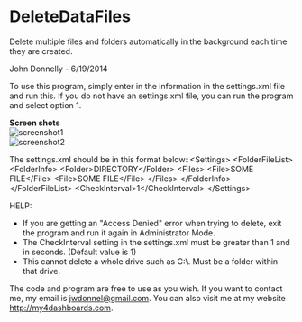 DeleteDataFiles
===============

Delete multiple files and folders automatically in the background each time they are created.


John Donnelly - 6/19/2014

To use this program, simply enter in the information in the settings.xml file and run this. 
If you do not have an settings.xml file, you can run the program and select option 1.


<b>Screen shots</b><br />
<img alt="screenshot1" src="http://my4dashboards.com/CloudFiles/73e09d1a-6522-4332-9822-983b19e94c38.PNG" />
<br />
<img alt="screenshot2" src="http://my4dashboards.com/CloudFiles/9d4289dc-cb9c-49f1-a747-218004d5c604.PNG" />

The settings.xml should be in this format below:
&lt;Settings&gt;
    &lt;FolderFileList&gt;
        &lt;FolderInfo&gt;
            &lt;Folder&gt;DIRECTORY&lt;/Folder&gt;
            &lt;Files>
                &lt;File&gt;SOME FILE&lt;/File&gt;
                &lt;File&gt;SOME FILE&lt;/File&gt;
            &lt;/Files&gt;
        &lt;/FolderInfo&gt;
    &lt;/FolderFileList&gt;
    &lt;CheckInterval&gt;1&lt;/CheckInterval&gt;
&lt;/Settings&gt;


HELP:
 - If you are getting an "Access Denied" error when trying to delete, exit the program and run it again in Administrator Mode.
 - The CheckInterval setting in the settings.xml must be greater than 1 and in seconds. (Default value is 1)
 - This cannot delete a whole drive such as C:\\. Must be a folder within that drive.


The code and program are free to use as you wish.
If you want to contact me, my email is jwdonnel@gmail.com. You can also visit me at my website http://my4dashboards.com.
